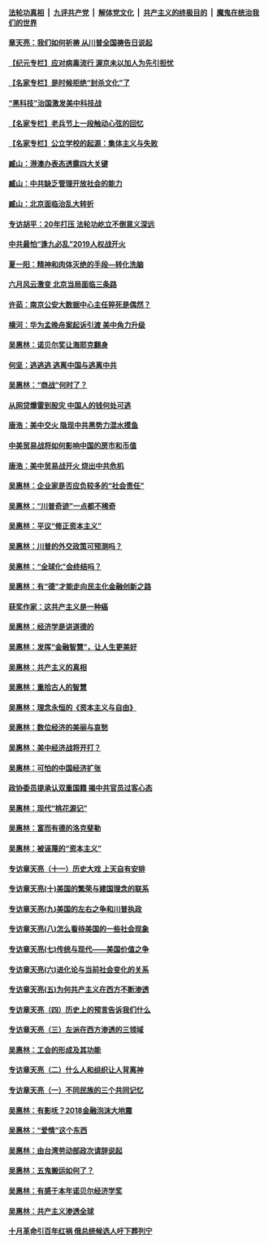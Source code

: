 ####  [法轮功真相](../../../../basic/blob/master/README.md?t=07080231) &nbsp;|&nbsp; [九评共产党](../../../../9ping.md/blob/master/README.md?t=07080231) &nbsp;|&nbsp; [解体党文化](../../../../jtdwh.md/blob/master/README.md?t=07080231)  &nbsp;|&nbsp; [共产主义的终极目的](../../../../gczydzjmd.md/blob/master/README.md?t=07080231) &nbsp;|&nbsp; [魔鬼在统治我们的世界](../../../../mgztzwmdsj.md/blob/master/README.md?t=07080231) 

#### [章天亮：我们如何祈祷 从川普全国祷告日说起](../pages/nsc423/n11944627.md?t=07080231) 

#### [【纪元专栏】应对病毒流行 渥京未以加人为先引担忧](../pages/nsc423/n11875714.md?t=07080231) 

#### [【名家专栏】是时候拒绝“封杀文化”了](../pages/nsc423/n11814093.md?t=07080231) 

#### [“黑科技”治国激发美中科技战](../pages/nsc423/n11638056.md?t=07080231) 

#### [【名家专栏】老兵节上一段触动心弦的回忆](../pages/nsc423/n11646016.md?t=07080231) 

#### [【名家专栏】公立学校的起源：集体主义与失败](../pages/nsc423/n11601833.md?t=07080231) 

#### [臧山：港澳办表态透露四大关键](../pages/nsc423/n11421628.md?t=07080231) 

#### [臧山：中共缺乏管理开放社会的能力](../pages/nsc423/n11407457.md?t=07080231) 

#### [臧山：北京面临治乱大转折](../pages/nsc423/n11406895.md?t=07080231) 

#### [专访胡平：20年打压 法轮功屹立不倒意义深远](../pages/nsc423/n11398800.md?t=07080231) 

#### [中共最怕“逢九必乱”2019人权战开火](../pages/nsc423/n11385248.md?t=07080231) 

#### [夏一阳：精神和肉体灭绝的手段—转化洗脑](../pages/nsc423/n11368250.md?t=07080231) 

#### [六月风云激变 北京当局面临三条路](../pages/nsc423/n11313668.md?t=07080231) 

#### [许茹：南京公安大数据中心主任猝死是偶然？](../pages/nsc423/n11064744.md?t=07080231) 

#### [横河：华为孟晚舟案起诉引渡 美中角力升级](../pages/nsc423/n11027230.md?t=07080231) 

#### [吴惠林：诺贝尔奖让海耶克翻身](../pages/nsc423/n10890049.md?t=07080231) 

#### [何坚：逃逃逃 逃离中国与逃离中共](../pages/nsc423/n10592891.md?t=07080231) 

#### [吴惠林：“商战”何时了？](../pages/nsc423/n10573558.md?t=07080231) 

#### [从网贷爆雷到股灾 中国人的钱何处可逃](../pages/nsc423/n10572800.md?t=07080231) 

#### [唐浩：美中交火 隐现中共黑势力混水摸鱼](../pages/nsc423/n10544040.md?t=07080231) 

#### [中美贸易战将如何影响中国的房市和币值](../pages/nsc423/n10543697.md?t=07080231) 

#### [唐浩：美中贸易战开火 烧出中共危机](../pages/nsc423/n10540126.md?t=07080231) 

#### [吴惠林：企业家是否应负较多的“社会责任”](../pages/nsc423/n10535022.md?t=07080231) 

#### [吴惠林：“川普奇迹”一点都不稀奇](../pages/nsc423/n10512808.md?t=07080231) 

#### [吴惠林：平议“修正资本主义”](../pages/nsc423/n10495724.md?t=07080231) 

#### [吴惠林：川普的外交政策可预测吗？](../pages/nsc423/n10462387.md?t=07080231) 

#### [吴惠林：“全球化”会终结吗？](../pages/nsc423/n10452838.md?t=07080231) 

#### [吴惠林：有“德”才能走向民主化金融创新之路](../pages/nsc423/n10432292.md?t=07080231) 

#### [获奖作家：这共产主义是一种癌](../pages/nsc423/n10431541.md?t=07080231) 

#### [吴惠林：经济学是讲道德的](../pages/nsc423/n10398014.md?t=07080231) 

#### [吴惠林：发挥“金融智慧”，让人生更美好](../pages/nsc423/n10375019.md?t=07080231) 

#### [吴惠林：共产主义的真相](../pages/nsc423/n10351394.md?t=07080231) 

#### [吴惠林：重拾古人的智慧](../pages/nsc423/n10337691.md?t=07080231) 

#### [吴惠林：理念永恒的《资本主义与自由》](../pages/nsc423/n10316274.md?t=07080231) 

#### [吴惠林：数位经济的美丽与哀愁](../pages/nsc423/n10292946.md?t=07080231) 

#### [吴惠林：美中经济战将开打？](../pages/nsc423/n10258825.md?t=07080231) 

#### [吴惠林：可怕的中国经济扩张](../pages/nsc423/n10219147.md?t=07080231) 

#### [政协委员提承认双重国籍 揭中共官员过客心态](../pages/nsc423/n10208809.md?t=07080231) 

#### [吴惠林：现代“桃花源记”](../pages/nsc423/n10185234.md?t=07080231) 

#### [吴惠林：富而有德的洛克斐勒](../pages/nsc423/n10142264.md?t=07080231) 

#### [吴惠林：被诬蔑的“资本主义”](../pages/nsc423/n10124816.md?t=07080231) 

#### [专访章天亮（十一）历史大戏 上天自有安排](../pages/nsc423/n10094905.md?t=07080231) 

#### [专访章天亮(十)美国的繁荣与建国理念的联系](../pages/nsc423/n10094899.md?t=07080231) 

#### [专访章天亮(九)美国的左右之争和川普执政](../pages/nsc423/n10094889.md?t=07080231) 

#### [专访章天亮(八)怎么看待美国的一些社会现象](../pages/nsc423/n10094857.md?t=07080231) 

#### [专访章天亮(七)传统与现代——美国价值之争](../pages/nsc423/n10093140.md?t=07080231) 

#### [专访章天亮(六)进化论与当前社会变化的关系](../pages/nsc423/n10092036.md?t=07080231) 

#### [专访章天亮(五)为何共产主义在西方不断渗透](../pages/nsc423/n10083620.md?t=07080231) 

#### [专访章天亮（四）历史上的预言告诉我们什么](../pages/nsc423/n10083606.md?t=07080231) 

#### [专访章天亮（三）左派在西方渗透的三领域](../pages/nsc423/n10081115.md?t=07080231) 

#### [吴惠林：工会的形成及其功能](../pages/nsc423/n10080633.md?t=07080231) 

#### [专访章天亮（二）什么人和组织让人背离神](../pages/nsc423/n10076637.md?t=07080231) 

#### [专访章天亮（一）不同民族的三个共同记忆](../pages/nsc423/n10074188.md?t=07080231) 

#### [吴惠林：有影呒？2018金融泡沫大地震](../pages/nsc423/n10040534.md?t=07080231) 

#### [吴惠林：“爱情”这个东西](../pages/nsc423/n10019423.md?t=07080231) 

#### [吴惠林：由台湾劳动部政次请辞说起](../pages/nsc423/n9979679.md?t=07080231) 

#### [吴惠林：五鬼搬运如何了？](../pages/nsc423/n9925338.md?t=07080231) 

#### [吴惠林：有感于本年诺贝尔经济学奖](../pages/nsc423/n9871883.md?t=07080231) 

#### [吴惠林：共产主义渗透全球](../pages/nsc423/n9812748.md?t=07080231) 

#### [十月革命引百年红祸 俄总统候选人吁下葬列宁](../pages/nsc423/n9810182.md?t=07080231) 

